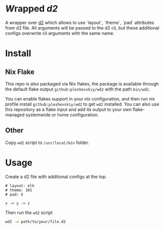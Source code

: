 # *W*rapped _d2_

A wrapper over [d2] which allows to use \`layout\`, \`theme\`, \`pad\`
attributes from d2 file. All arguments will be passed to the d2 cli, but these
additional configs overwrite cli arguments with the same name.

[d2]: https://github.com/terrastruct/d2

# Install

## Nix Flake

This repo is also packaged via Nix flakes, the package is available through the
default flake output `github:pleshevskiy/wd2` with the path `bin/wd2`.

You can enable flakes support in your nix configuration, and then run nix
profile install `github:pleshevskiy/wd2` to get `wd2` installed. You can also
use this repository as a flake input and add its output to your own
flake-managed systemwide or home configuration.

## Other

Copy `wd2` script to `/usr/local/bin` folder.

# Usage

Create a d2 file with additional configs at the top.

```d2
# layout: elk
# theme: 101
# pad: 5

x -> y -> z
```

Then run the `wd2` script

```sh
wd2 -w path/to/your/file.d2
```
